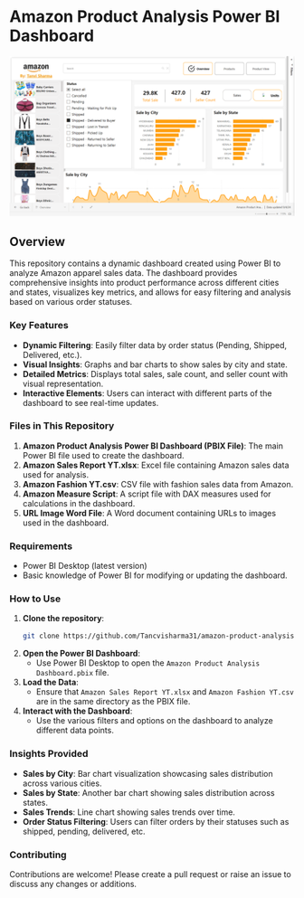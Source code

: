# Amazon Product Analysis Power BI Dashboard

![Amazon Dashboard](./2.png)

## Overview

This repository contains a dynamic dashboard created using Power BI to analyze Amazon apparel sales data. The dashboard provides comprehensive insights into product performance across different cities and states, visualizes key metrics, and allows for easy filtering and analysis based on various order statuses.

### Key Features

- **Dynamic Filtering**: Easily filter data by order status (Pending, Shipped, Delivered, etc.).
- **Visual Insights**: Graphs and bar charts to show sales by city and state.
- **Detailed Metrics**: Displays total sales, sale count, and seller count with visual representation.
- **Interactive Elements**: Users can interact with different parts of the dashboard to see real-time updates.

### Files in This Repository

1. **Amazon Product Analysis Power BI Dashboard (PBIX File)**: The main Power BI file used to create the dashboard.
2. **Amazon Sales Report YT.xlsx**: Excel file containing Amazon sales data used for analysis.
3. **Amazon Fashion YT.csv**: CSV file with fashion sales data from Amazon.
4. **Amazon Measure Script**: A script file with DAX measures used for calculations in the dashboard.
5. **URL Image Word File**: A Word document containing URLs to images used in the dashboard.

### Requirements

- Power BI Desktop (latest version)
- Basic knowledge of Power BI for modifying or updating the dashboard.

### How to Use

1. **Clone the repository**: 
   ```bash
   git clone https://github.com/Tancvisharma31/amazon-product-analysis-dashboard.git
   ```
2. **Open the Power BI Dashboard**:
   - Use Power BI Desktop to open the `Amazon Product Analysis Dashboard.pbix` file.
3. **Load the Data**:
   - Ensure that `Amazon Sales Report YT.xlsx` and `Amazon Fashion YT.csv` are in the same directory as the PBIX file.
4. **Interact with the Dashboard**:
   - Use the various filters and options on the dashboard to analyze different data points.

### Insights Provided

- **Sales by City**: Bar chart visualization showcasing sales distribution across various cities.
- **Sales by State**: Another bar chart showing sales distribution across states.
- **Sales Trends**: Line chart showing sales trends over time.
- **Order Status Filtering**: Users can filter orders by their statuses such as shipped, pending, delivered, etc.

### Contributing

Contributions are welcome! Please create a pull request or raise an issue to discuss any changes or additions.
